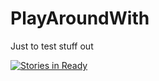 # PlayAroundWith
Just to test stuff out

[![Stories in Ready](https://badge.waffle.io/QualiNext/devbox-server.png?label=waffle&title=waffle)](https://waffle.io/QualiNext/devbox-server)

